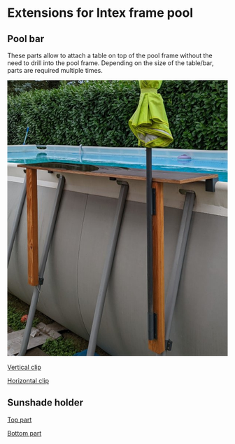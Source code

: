 # Extensions for Intex frame pool

## Pool bar

These parts allow to attach a table on top of the pool frame without the need to drill into the pool frame.
Depending on the size of the table/bar, parts are required multiple times.

![Pool bar with sunshade](pool_bar_with_sunshade.jpg)

[Vertical clip](./pool_bar_vertical_clip.stl)

[Horizontal clip](./pool_bar_horizontal_clip.stl)

## Sunshade holder

[Top part](./sunshade_holder_top.stl)

[Bottom part](./sunshade_holder_bottom.stl)
